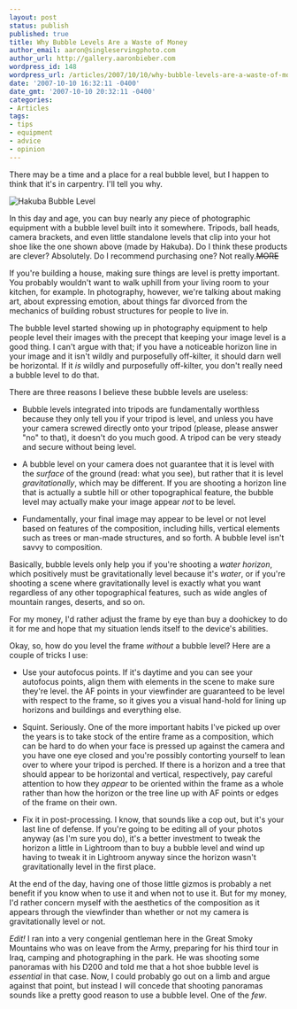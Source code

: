 ```yaml
---
layout: post
status: publish
published: true
title: Why Bubble Levels Are a Waste of Money
author_email: aaron@singleservingphoto.com
author_url: http://gallery.aaronbieber.com
wordpress_id: 148
wordpress_url: /articles/2007/10/10/why-bubble-levels-are-a-waste-of-money/
date: '2007-10-10 16:32:11 -0400'
date_gmt: '2007-10-10 20:32:11 -0400'
categories:
- Articles
tags:
- tips
- equipment
- advice
- opinion
---
```


There may be a time and a place for a real bubble level, but I happen to think
that it's in carpentry. I'll tell you why.

![Hakuba Bubble Level](/wp-content/uploads/2007/10/HakubaLevel1.jpg "Hakuba Bubble Level")

In this day and age, you can buy nearly any piece of photographic equipment with
a bubble level built into it somewhere. Tripods, ball heads, camera brackets,
and even little standalone levels that clip into your hot shoe like the one
shown above (made by Hakuba). Do I think these products are clever?
Absolutely. Do I recommend purchasing one?  Not really.~~MORE~~

If you're building a house, making sure things are level is pretty
important. You probably wouldn't want to walk uphill from your living room to
your kitchen, for example. In photography, however, we're talking about making
art, about expressing emotion, about things far divorced from the mechanics of
building robust structures for people to live in.

The bubble level started showing up in photography equipment to help people
level their images with the precept that keeping your image level is a good
thing. I can't argue with that; if you have a noticeable horizon line in your
image and it isn't wildly and purposefully off-kilter, it should darn well be
horizontal. If it _is_ wildly and purposefully off-kilter, you don't really need
a bubble level to do that.

There are three reasons I believe these bubble levels are useless:

* Bubble levels integrated into tripods are fundamentally worthless because they
  only tell you if your tripod is level, and unless you have your camera screwed
  directly onto your tripod (please, please answer "no" to that), it doesn't do
  you much good. A tripod can be very steady and secure without being level.

* A bubble level on your camera does not guarantee that it is level with the
  _surface_ of the ground (read: what you see), but rather that it is level
  _gravitationally_, which may be different. If you are shooting a horizon line
  that is actually a subtle hill or other topographical feature, the bubble
  level may actually make your image appear _not_ to be level.

* Fundamentally, your final image may appear to be level or not level based on
  features of the composition, including hills, vertical elements such as trees
  or man-made structures, and so forth. A bubble level isn't savvy to
  composition.

Basically, bubble levels only help you if you're shooting a _water horizon_,
which positively must be gravitationally level because it's _water_, or if
you're shooting a scene where gravitationally level is exactly what you want
regardless of any other topographical features, such as wide angles of mountain
ranges, deserts, and so on.

For my money, I'd rather adjust the frame by eye than buy a doohickey to do it
for me and hope that my situation lends itself to the device's abilities.

Okay, so, how do you level the frame _without_ a bubble level? Here are a couple
of tricks I use:

* Use your autofocus points. If it's daytime and you can see your autofocus
  points, align them with elements in the scene to make sure they're level. the
  AF points in your viewfinder are guaranteed to be level with respect to the
  frame, so it gives you a visual hand-hold for lining up horizons and buildings
  and everything else.

* Squint. Seriously. One of the more important habits I've picked up over the
  years is to take stock of the entire frame as a composition, which can be hard
  to do when your face is pressed up against the camera and you have one eye
  closed and you're possibly contorting yourself to lean over to where your
  tripod is perched. If there is a horizon and a tree that should appear to be
  horizontal and vertical, respectively, pay careful attention to how they
  _appear_ to be oriented within the frame as a whole rather than how the
  horizon or the tree line up with AF points or edges of the frame on their own.

* Fix it in post-processing. I know, that sounds like a cop out, but it's your
  last line of defense. If you're going to be editing all of your photos anyway
  (as I'm sure you do), it's a better investment to tweak the horizon a little
  in Lightroom than to buy a bubble level and wind up having to tweak it in
  Lightroom anyway since the horizon wasn't gravitationally level in the first
  place.

At the end of the day, having one of those little gizmos is probably a net
benefit if you know when to use it and when not to use it. But for my money, I'd
rather concern myself with the aesthetics of the composition as it appears
through the viewfinder than whether or not my camera is gravitationally level or
not.

*Edit!* I ran into a very congenial gentleman here in the Great Smoky Mountains
who was on leave from the Army, preparing for his third tour in Iraq, camping
and photographing in the park. He was shooting some panoramas with his D200 and
told me that a hot shoe bubble level is _essential_ in that case. Now, I could
probably go out on a limb and argue against that point, but instead I will
concede that shooting panoramas sounds like a pretty good reason to use a bubble
level. One of the *few*.

